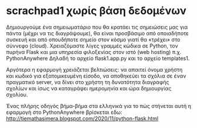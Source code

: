 # scrachpad1 χωρίς βάση δεδομένων 
Δημιουργούμε ένα σημειωματάριο που θα κρατάει τις σημειώσεις μας για πάντα (μέχρι να τις διαγράψουμε), θα είναι προσβάσιμο από οποιαδήποτε συσκευή και από οπουδήποτε σημείο στον κόσμο γιατί θα «τρέχει» στο σύννεφο (cloud).
Χρειαζόμαστε λίγες γραμμές κώδικα σε Python, τον πυρήνα Flask και μια υπηρεσία φιλοξενίας στον ιστό (web hosting) π.χ. PythonAnywhere
Δηλαδή το αρχείο flask1.app.py και το αρχείο templates1.

Αργότερα η εφαρμογή χρειάζεται βελτιώσεις: να απαιτεί όνομα χρήστη και κωδικό για εξατομικευμένη είσοδο, να αποθηκεύει τα σχόλια σε έναν πραγματικό server, να δίνει στο χρήστη τη δυνατότητα διαγραφής  σχολίων και ίσως να καταγράφει ημερομηνία και ώρα δημιουργίας σχολίου.

Ένας πλήρης οδηγός βήμα-βήμα στα ελληνικά για το πώς στήνεται αυτή η εφαρμογή στο PythonAnywhere βρίσκεται εδω: http://tiemathasimera.blogspot.com/2020/11/python-flask.html
